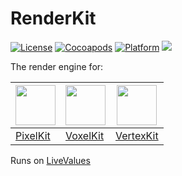 # RenderKit

[![License](https://img.shields.io/cocoapods/l/RenderKit.svg)](https://github.com/hexagons/RenderKit/blob/master/LICENSE)
[![Cocoapods](https://img.shields.io/cocoapods/v/RenderKit.svg)](http://cocoapods.org/pods/RenderKit)
[![Platform](https://img.shields.io/cocoapods/p/RenderKit.svg)](http://cocoapods.org/pods/RenderKit)
<img src="https://img.shields.io/badge/in-swift5.0-orange.svg">

The render engine for:

| <img src="https://github.com/anton-hexagons/pixels/raw/master/Assets/Logo/pixels_logo_1k_bg.png" width="64"/> | <img src="https://github.com/hexagons/VoxelKit/blob/master/Assets/Logo/VoxelKit%20-%20Logo%20-%201024%20-%20BG.png?raw=true" width="64"/> | <img src="https://github.com/hexagons/pixels-3d/raw/master/Assets/Pixels-3D_logo_1k_bg.png" width="64"/> |
| --- | --- | --- |
| [PixelKit](https://github.com/hexagons/PixelKit) | [VoxelKit](https://github.com/hexagons/VoxelKit) | [VertexKit](https://github.com/hexagons/VertexKit) |

Runs on [LiveValues](https://github.com/hexagons/LiveValues)
